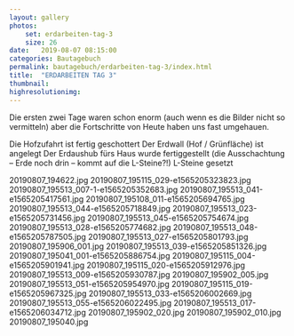 ```yaml
---
layout: gallery
photos:
    set: erdarbeiten-tag-3
    size: 26
date:   2019-08-07 08:15:00
categories: Bautagebuch
permalink: bautagebuch/erdarbeiten-tag-3/index.html
title:  "ERDARBEITEN TAG 3"
thumbnail: 
highresolutionimg: 
---
```

Die ersten zwei Tage waren schon enorm (auch wenn es die Bilder nicht so vermitteln) aber die Fortschritte von Heute haben uns fast umgehauen.
<!--more-->
Die Hofzufahrt ist fertig geschottert
Der Erdwall (Hof / Grünfläche) ist angelegt
Der Erdaushub fürs Haus wurde fertiggestellt (die Ausschachtung – Erde noch drin – kommt auf die L-Steine?!)
L-Steine gesetzt

20190807_194622.jpg
20190807_195115_029-e1565205323823.jpg
20190807_195513_007-1-e1565205352683.jpg
20190807_195513_041-e1565205417561.jpg
20190807_195108_011-e1565205694765.jpg
20190807_195513_044-e1565205718849.jpg
20190807_195513_023-e1565205731456.jpg
20190807_195513_045-e1565205754674.jpg
20190807_195513_028-e1565205774682.jpg
20190807_195513_048-e1565205787505.jpg
20190807_195513_027-e1565205801793.jpg
20190807_195906_001.jpg
20190807_195513_039-e1565205851326.jpg
20190807_195041_001-e1565205886754.jpg
20190807_195115_004-e1565205901941.jpg
20190807_195115_020-e1565205912976.jpg
20190807_195513_009-e1565205930787.jpg
20190807_195902_005.jpg
20190807_195513_051-e1565205954970.jpg
20190807_195115_019-e1565205967325.jpg
20190807_195513_033-e1565206002669.jpg
20190807_195513_055-e1565206022495.jpg
20190807_195513_017-e1565206034712.jpg
20190807_195902_020.jpg
20190807_195902_010.jpg
20190807_195040.jpg